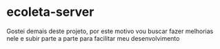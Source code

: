 # ecoleta-server

Gostei demais deste projeto, por este motivo vou buscar fazer melhorias nele e subir parte a parte para facilitar meu desenvolvimento
